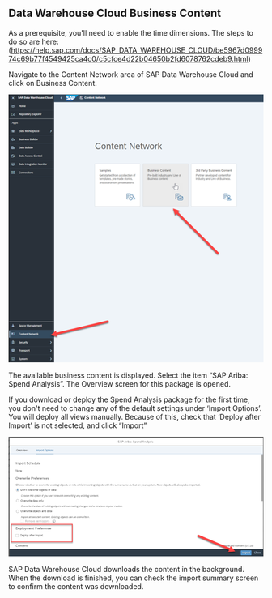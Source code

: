 ## Data Warehouse Cloud Business Content

As a prerequisite, you'll need to enable the time dimensions. The steps to do so are here:
(https://help.sap.com/docs/SAP_DATA_WAREHOUSE_CLOUD/be5967d099974c69b77f4549425ca4c0/c5cfce4d22b04650b2fd6078762cdeb9.html)

Navigate to the Content Network area of SAP Data Warehouse Cloud and click on Business Content.

![DWC Business Content DL](../images/DWCLane_DLContent1.png)

The available business content is displayed.  Select the item “SAP Ariba: Spend Analysis”.  The Overview screen for this package is opened.

If you download or deploy the  Spend Analysis package for the first time, you don't need to change any of the default settings under ‘Import Options’. You will deploy all views manually. Because of this, check that ‘Deploy after Import’ is not selected, and click “Import”

![DWC Business Content Import](../images/DWCLane_DLContent2.png)

SAP Data Warehouse Cloud downloads the content in the background.  When the download is finished, you can check the import summary screen to confirm the content was downloaded.

